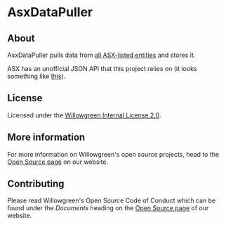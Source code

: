 # AsxDataPuller

## About
AsxDataPuller pulls data from [all ASX-listed entities](https://www.asx.com.au/asx/research/ASXListedCompanies.csv) and stores it.

ASX has an unofficial JSON API that this project relies on (it looks something like [this](https://www.asx.com.au/asx/1/share/AAA)).

## License
Licensed under the [Willowgreen Internal License 2.0](LICENSE).

## More information
For more information on Willowgreen's open source projects, head to the [Open Source page](https://willowgreengroup.com.au/opensource) on our website.

## Contributing
Please read Willowgreen's Open Source Code of Conduct which can be found under the *Documents* heading on the [Open Source page](https://willowgreengroup.com.au/opensource) of our website.